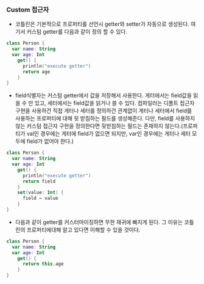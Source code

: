 ### Custom 접근자

- 코틀린은 기본적으로 프로퍼티를 선언시 getter와 setter가 자동으로 생성된다. 여기서 커스텀 getter를 다음과 같이 정의 할 수 있다.
```kotlin
class Person {
  var name: String
  var age: Int
    get() {
      println("execute getter")
      return age
    }
}
```
- field식별자는 커스텀 getter에서 값을 저장해서 사용한다. 게터에서는 field값을 읽을 수 만 있고, 세터에서는 field값을 읽거나 쓸 수 있다. 컴파일러는 디폴트 접근자 구현을 사용하건 직접 게터나 세터를 정의하건 관계없이 게터나 세터에서 field를 사용하는 프로퍼티에 대해 뒷 받침하는 필드를 생성해준다. 다만, field를 사용하지 않는 커스텀 접근자 구현을 정의한다면 뒷받침하는 필드는 존재하지 않는다.(프로퍼티가 val인 경우에는 게터에 field가 없으면 되지만, var인 경우에는 게터나 세터 모두에 field가 없어야 한다.)
```kotlin
class Person {
  var name: String
  var age: Int
    get() {
      println("execute getter")
      return field
    }
    set(value: Int) {
      field = value
    }
}
```
- 다음과 같이 getter를 커스터마이징하면 무한 재귀에 빠지게 된다. 그 이유는 코틀린의 프로퍼티에대해 알고 있다면 이해할 수 있을 것이다.
```kotlin
class Person {
  var name: String
  var age: Int
    get() {
      return this.age
    }
}
```
